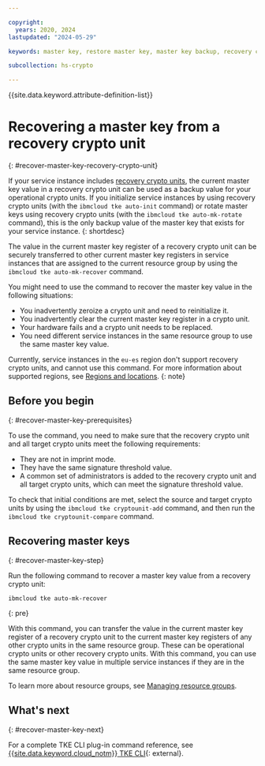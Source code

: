 ```yaml
---

copyright:
  years: 2020, 2024
lastupdated: "2024-05-29"

keywords: master key, restore master key, master key backup, recovery crypto unit, master key recover

subcollection: hs-crypto

---
```


{{site.data.keyword.attribute-definition-list}}




# Recovering a master key from a recovery crypto unit
{: #recover-master-key-recovery-crypto-unit}

If your service instance includes [recovery crypto units](/docs/hs-crypto?topic=hs-crypto-initialize-instance-mode#understand-recovery-crypto-unit), the current master key value in a recovery crypto unit can be used as a backup value for your operational crypto units. If you initialize service instances by using recovery crypto units (with the `ibmcloud tke auto-init` command) or rotate master keys using recovery crypto units (with the `ibmcloud tke auto-mk-rotate` command), this is the only backup value of the master key that exists for your service instance.
{: shortdesc}

The value in the current master key register of a recovery crypto unit can be securely transferred to other current master key registers in service instances that are assigned to the current resource group by using the `ibmcloud tke auto-mk-recover` command.

You might need to use the command to recover the master key value in the following situations:

* You inadvertently zeroize a crypto unit and need to reinitialize it.
* You inadvertently clear the current master key register in a crypto unit.
* Your hardware fails and a crypto unit needs to be replaced.
* You need different service instances in the same resource group to use the same master key value.

Currently, service instances in the `eu-es` region don't support recovery crypto units, and cannot use this command. For more information about supported regions, see [Regions and locations](/docs/hs-crypto?topic=hs-crypto-regions).
{: note}

## Before you begin
{: #recover-master-key-prerequisites}

To use the command, you need to make sure that the recovery crypto unit and all target crypto units meet the following requirements:

* They are not in imprint mode.
* They have the same signature threshold value.
* A common set of administrators is added to the recovery crypto unit and all target crypto units, which can meet the signature threshold value.

To check that initial conditions are met, select the source and target crypto units by using the `ibmcloud tke cryptounit-add` command, and then run the `ibmcloud tke cryptounit-compare` command.

## Recovering master keys
{: #recover-master-key-step}

Run the following command to recover a master key value from a recovery crypto unit:

```
ibmcloud tke auto-mk-recover
```
{: pre}

With this command, you can transfer the value in the current master key register of a recovery crypto unit to the current master key registers of any other crypto units in the same resource group. These can be operational crypto units or other recovery crypto units. With this command, you can use the same master key value in multiple service instances if they are in the same resource group.

To learn more about resource groups, see [Managing resource groups](/docs/account?topic=account-rgs).

## What's next
{: #recover-master-key-next}

For a complete TKE CLI plug-in command reference, see [{{site.data.keyword.cloud_notm}} TKE CLI](/docs/hs-crypto?topic=hs-crypto-hpcs-cli-plugin#tke-cli-plugin){: external}.

